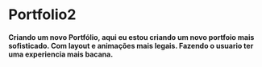 # Portfolio2
#### Criando um novo Portfólio, aqui eu estou criando um novo portfoio mais sofisticado. Com layout e animações mais legais. Fazendo o usuario ter uma experiencia mais bacana.
